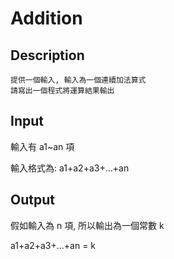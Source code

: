 # Addition 
## Description
```
提供一個輸入, 輸入為一個連續加法算式
請寫出一個程式將運算結果輸出
```

## Input
<p> 輸入有 a1~an 項 </p>
輸入格式為: a1+a2+a3+...+an

## Output
假如輸入為 n 項, 所以輸出為一個常數 k
<p>a1+a2+a3+...+an = k</p>
